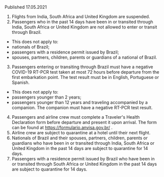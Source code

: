 Published 17.05.2021
1. Flights from India, South Africa and United Kingdom are suspended.
2. Passengers who in the past 14 days have been in or transited through India, South Africa or United Kingdom are not allowed to enter or transit through Brazil.
- This does not apply to:
- nationals of Brazil;
- passengers with a residence permit issued by Brazil;
- spouses, partners, children, parents or guardians of a national of Brazil.
3. Passengers entering or transiting through Brazil must have a negative COVID-19 RT-PCR test taken at most 72 hours before departure from the first embarkation point. The test result must be in English, Portuguese or Spanish.
- This does not apply to:
- passengers younger than 2 years;
- passengers younger than 12 years and traveling accompanied by a companion. The companion must have a negative RT-PCR test result.
4. Passengers and airline crew must complete a Traveler's Health Declaration form before departure and present it upon arrival. The form can be found at <a href="https://formulario.anvisa.gov.br/">https://formulario.anvisa.gov.br/</a> .
5. Airline crew are subject to quarantine at a hotel until their next flight.
6. Nationals of Brazil and their spouses, partners, children, parents or guardians who have been in or transited through India, South Africa or United Kingdom in the past 14 days are subject to quarantine for 14 days.
7. Passengers with a residence permit issued by Brazil who have been in or transited through South Africa or United Kingdom in the past 14 days are subject to quarantine for 14 days.

